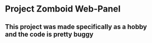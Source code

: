 # Project Zomboid Web-Panel
## This project was made specifically as a hobby and the code is pretty buggy
